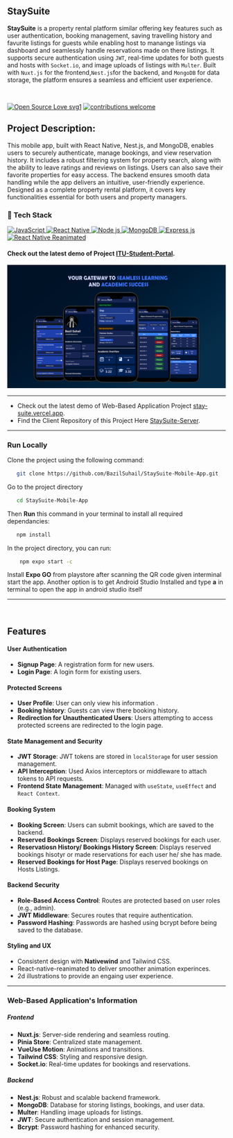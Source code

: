 ## StaySuite
**StaySuite** is a property rental platform similar offering key features such as user authentication, booking management, saving travelling history and favurite listings for guests while enabling  host to manange listings via dashboard and seamlessly handle  reservations made on there listings. It supports secure authentication using `JWT`, real-time updates for both guests and hosts with `Socket.io`, and image uploads of listings with `Multer`. Built with `Nuxt.js` for the frontend,` Nest.js `for the backend, and `MongoDB` for data storage, the platform ensures a seamless and efficient user experience.

</br>

[![Open Source Love svg1](https://badges.frapsoft.com/os/v1/open-source.svg?v=103)](#)
[![contributions welcome](https://img.shields.io/badge/contributions-welcome-brightgreen.svg?style=flat&label=Contributions&colorA=red&colorB=black	)](#)

## Project Description:
This mobile app, built with React Native, Nest.js, and MongoDB, enables users to securely authenticate, manage bookings, and view reservation history. It includes a robust filtering system for property search, along with the ability to leave ratings and reviews on listings. Users can also save their favorite properties for easy access. The backend ensures smooth data handling while the app delivers an intuitive, user-friendly experience. Designed as a complete property rental platform, it covers key functionalities essential for both users and property managers.

### 🤖 Tech Stack 
<a href="#"> 
<img alt="JavaScript" src="https://img.shields.io/badge/JavaScript-%23F7DF1E.svg?&style=for-the-badge&logo=javascript&logoColor=black"/>
<img alt="React Native" src="https://img.shields.io/badge/React%20Native-%2320232a.svg?&style=for-the-badge&logo=react&logoColor=%2361DAFB"/>
<img alt="Node js" src="https://img.shields.io/badge/Node.js-%23339933.svg?&style=for-the-badge&logo=node.js&logoColor=white"/> 
<img alt="MongoDB" src ="https://img.shields.io/badge/MongoDB-%234ea94b.svg?&style=for-the-badge&logo=mongodb&logoColor=white"/>
<img alt="Express js" src="https://img.shields.io/badge/Express.js-%23000000.svg?&style=for-the-badge&logo=express&logoColor=white"/>   
<img alt="React Native Reanimated" src="https://img.shields.io/badge/React%20Native%20Reanimated-%23845EC2.svg?&style=for-the-badge&logo=react&logoColor=%23FFFFFF"/>
 </a>
 
#### Check out the latest demo of Project [ITU-Student-Portal](https://entitysafe.netlify.app/pages/AppList/-O4swNr4Vi3X0OLPoTQy). 

![App Screenshot](https://github.com/Kharbooza978/EntitySafe/blob/main/Student-App/student_app1.png)


---
- Check out the latest demo of Web-Based Application Project [stay-suite.vercel.app](https://collabora8r.vercel.app/). 
- Find the Client Repository of this Project Here [StaySuite-Server](https://github.com/BazilSuhail/StaySuite-Server). 
---

### Run Locally
Clone the project using the following command:
```bash
   git clone https://github.com/BazilSuhail/StaySuite-Mobile-App.git
```
Go to the project directory
```bash
   cd StaySuite-Mobile-App
```
Then **Run** this command in your terminal to install all required dependancies:
```bash
   npm install
```
In the project directory, you can run:
```bash
    npm expo start -c
``` 


Install **Expo GO** from playstore after scanning the QR code given interminal start the app.
Another option is to get Android Studio Installed and type **a** in terminal to open the app in android studio itself

---

</br>

## Features

#### User Authentication
- **Signup Page**: A registration form for new users.
- **Login Page**: A login form for existing users.
 
#### Protected Screens
- **User Profile**: User can only view his information . 
- **Booking history**: Guests can view there booking history.
- **Redirection for Unauthenticated Users**: Users attempting to access protected screens are redirected to the login page.

#### State Management and Security
- **JWT Storage**: JWT tokens are stored in `localStorage` for user session management.
- **API Interception**: Used Axios interceptors or middleware to attach tokens to API requests.
- **Frontend State Management**: Managed with `useState`, `useEffect` and `React Context`.

#### Booking System
- **Booking Screen**: Users can submit bookings, which are saved to the backend.
- **Reserved Bookings Screen**: Displays reserved bookings for each user.
- **Reservatiosn History/ Bookings History Screen**: Displays reserved bookings hisotyr or made reservations for each user he/ she has made.
- **Reserved Bookings for Host Page**: Displays reserved bookings on Hosts Listings.

#### Backend Security
- **Role-Based Access Control**: Routes are protected based on user roles (e.g., admin).
- **JWT Middleware**: Secures routes that require authentication.
- **Password Hashing**: Passwords are hashed using bcrypt before being saved to the database.
 
#### Styling and UX
- Consistent design with **Nativewind** and Tailwind CSS. 
- React-native-reanimated to deliver smoother animation experinces.
- 2d illustrations to provide an engaing user experience.


---

### Web-Based Application's Information 

##### Frontend
- **Nuxt.js**: Server-side rendering and seamless routing.
- **Pinia Store**: Centralized state management.
- **VueUse Motion**: Animations and transitions.
- **Tailwind CSS**: Styling and responsive design.
- **Socket.io**: Real-time updates for bookings and reservations.

##### Backend
- **Nest.js**: Robust and scalable backend framework.
- **MongoDB**: Database for storing listings, bookings, and user data.
- **Multer**: Handling image uploads for listings.
- **JWT**: Secure authentication and session management.
- **Bcrypt**: Password hashing for enhanced security.

